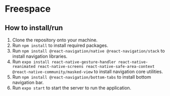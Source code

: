 # Freespace

## How to install/run

1. Clone the repository onto your machine.
2. Run `npm install` to install required packages.
3. Run `npm install @react-navigation/native @react-navigation/stack` to install navigation libraries.
4. Run `expo install react-native-gesture-handler react-native-reanimated react-native-screens react-native-safe-area-context @react-native-community/masked-view` to install navigation core utilities.
5. Run `npm install @react-navigation/bottom-tabs` to install bottom navigation bar.
6. Run `expo start` to start the server to run the application.
